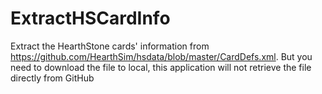 # ExtractHSCardInfo
Extract the HearthStone cards' information from https://github.com/HearthSim/hsdata/blob/master/CardDefs.xml.
But you need to download the file to local, this application will not retrieve the file directly from GitHub
